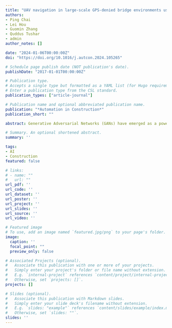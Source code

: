 ```yaml
---
title: "UAV navigation in large-scale GPS-denied bridge environments using fiducial marker-corrected stereo visual-inertial localisation"
authors:
- Ping Chai
- Lei Hou
- Guomin Zhang
- Quddus Tushar 
- admin
author_notes: []

date: "2024-01-06T00:00:00Z"
doi: "https://doi.org/10.1016/j.autcon.2024.105265"

# Schedule page publish date (NOT publication's date).
publishDate: "2017-01-01T00:00:00Z"

# Publication type.
# Accepts a single type but formatted as a YAML list (for Hugo requirements).
# Enter a publication type from the CSL standard.
publication_types: ["article-journal"]

# Publication name and optional abbreviated publication name.
publication: "*Automation in Construction*"
publication_short: ""

abstract: Generative Adversarial Networks (GANs) have emerged as a powerful tool rapidly advancing the state-of-the-art in numerous domains. This paper conducts a comprehensive review to analyse the applications of GANs in the construction industry over the years, and the review aims to enrich the body of knowledge on this emerging Deep Learning (DL) algorithm in the construction sector. To achieve this, a comprehensive exploration of the variation in GANs is first conducted to establish a general foundation of knowledge. Subsequently, 76 publications from the year 2014 to 2023 are analysed to identify the growth and significance of the current research landscape in the construction field. The results of the study indicate that GANs are predominantly applied in four key construction domains, yet several limitations persist. This study serves as a crucial reference point for researchers, practitioners, and stakeholders seeking to understand and harness the transformative power of GANs in construction.

# Summary. An optional shortened abstract.
summary: ''

tags:
- AI
- Construction
featured: false

# links:
# - name: ""
#   url: ""
url_pdf: ''
url_code: ''
url_dataset: ''
url_poster: ''
url_project: ''
url_slides: ''
url_source: ''
url_video: ''

# Featured image
# To use, add an image named `featured.jpg/png` to your page's folder. 
image:
  caption: ''
  focal_point: ""
  preview_only: false

# Associated Projects (optional).
#   Associate this publication with one or more of your projects.
#   Simply enter your project's folder or file name without extension.
#   E.g. `internal-project` references `content/project/internal-project/index.md`.
#   Otherwise, set `projects: []`.
projects: []

# Slides (optional).
#   Associate this publication with Markdown slides.
#   Simply enter your slide deck's filename without extension.
#   E.g. `slides: "example"` references `content/slides/example/index.md`.
#   Otherwise, set `slides: ""`.
slides: ''
---
```



